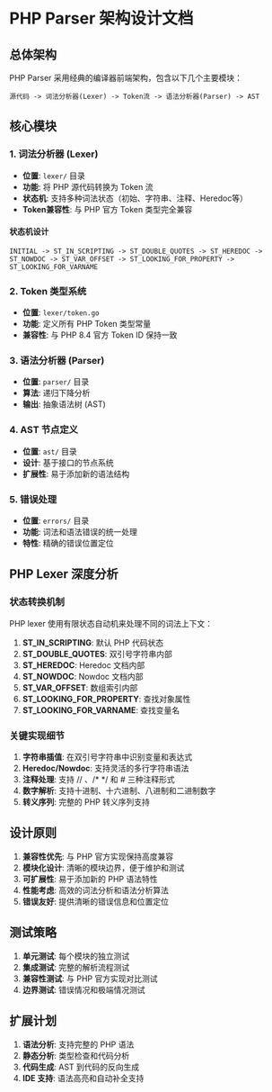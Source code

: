 # PHP Parser 架构设计文档

## 总体架构

PHP Parser 采用经典的编译器前端架构，包含以下几个主要模块：

```
源代码 -> 词法分析器(Lexer) -> Token流 -> 语法分析器(Parser) -> AST
```

## 核心模块

### 1. 词法分析器 (Lexer)
- **位置**: `lexer/` 目录
- **功能**: 将 PHP 源代码转换为 Token 流
- **状态机**: 支持多种词法状态（初始、字符串、注释、Heredoc等）
- **Token兼容性**: 与 PHP 官方 Token 类型完全兼容

#### 状态机设计
```
INITIAL -> ST_IN_SCRIPTING -> ST_DOUBLE_QUOTES -> ST_HEREDOC -> ST_NOWDOC -> ST_VAR_OFFSET -> ST_LOOKING_FOR_PROPERTY -> ST_LOOKING_FOR_VARNAME
```

### 2. Token 类型系统
- **位置**: `lexer/token.go`
- **功能**: 定义所有 PHP Token 类型常量
- **兼容性**: 与 PHP 8.4 官方 Token ID 保持一致

### 3. 语法分析器 (Parser)
- **位置**: `parser/` 目录
- **算法**: 递归下降分析
- **输出**: 抽象语法树 (AST)

### 4. AST 节点定义
- **位置**: `ast/` 目录
- **设计**: 基于接口的节点系统
- **扩展性**: 易于添加新的语法结构

### 5. 错误处理
- **位置**: `errors/` 目录
- **功能**: 词法和语法错误的统一处理
- **特性**: 精确的错误位置定位

## PHP Lexer 深度分析

### 状态转换机制

PHP lexer 使用有限状态自动机来处理不同的词法上下文：

1. **ST_IN_SCRIPTING**: 默认 PHP 代码状态
2. **ST_DOUBLE_QUOTES**: 双引号字符串内部
3. **ST_HEREDOC**: Heredoc 文档内部
4. **ST_NOWDOC**: Nowdoc 文档内部
5. **ST_VAR_OFFSET**: 数组索引内部
6. **ST_LOOKING_FOR_PROPERTY**: 查找对象属性
7. **ST_LOOKING_FOR_VARNAME**: 查找变量名

### 关键实现细节

1. **字符串插值**: 在双引号字符串中识别变量和表达式
2. **Heredoc/Nowdoc**: 支持灵活的多行字符串语法
3. **注释处理**: 支持 // 、/* */ 和 # 三种注释形式
4. **数字解析**: 支持十进制、十六进制、八进制和二进制数字
5. **转义序列**: 完整的 PHP 转义序列支持

## 设计原则

1. **兼容性优先**: 与 PHP 官方实现保持高度兼容
2. **模块化设计**: 清晰的模块边界，便于维护和测试
3. **可扩展性**: 易于添加新的 PHP 语法特性
4. **性能考虑**: 高效的词法分析和语法分析算法
5. **错误友好**: 提供清晰的错误信息和位置定位

## 测试策略

1. **单元测试**: 每个模块的独立测试
2. **集成测试**: 完整的解析流程测试
3. **兼容性测试**: 与 PHP 官方实现对比测试
4. **边界测试**: 错误情况和极端情况测试

## 扩展计划

1. **语法分析**: 支持完整的 PHP 语法
2. **静态分析**: 类型检查和代码分析
3. **代码生成**: AST 到代码的反向生成
4. **IDE 支持**: 语法高亮和自动补全支持